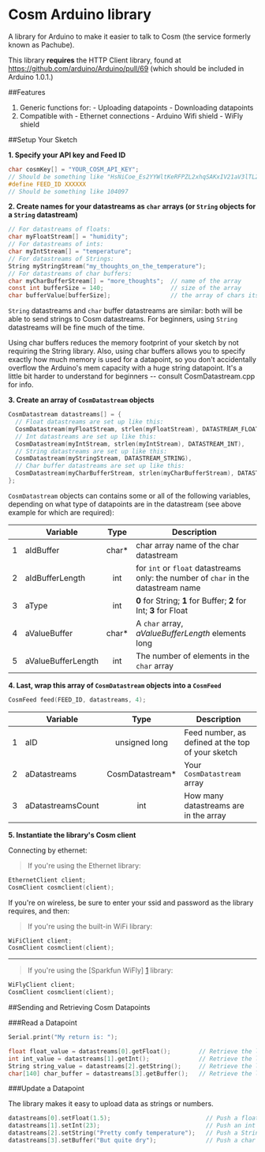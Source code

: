 Cosm Arduino library
================

A library for Arduino to make it easier to talk to Cosm (the service formerly known as Pachube).

This library **requires** the HTTP Client library, found at https://github.com/arduino/Arduino/pull/69
(which should be included in Arduino 1.0.1.)

##Features

   1. Generic functions for:
   	- Uploading datapoints
   	- Downloading datapoints
   2. Compatible with
   	- Ethernet connections
   	- Arduino Wifi shield
   	- WiFly shield


##Setup Your Sketch

**1. Specify your API key and Feed ID**
```c
char cosmKey[] = "YOUR_COSM_API_KEY";
// Should be something like "HsNiCoe_Es2YYWltKeRFPZL2xhqSAKxIV21aV3lTL2h5OD0g"
#define FEED_ID XXXXXX 
// Should be something like 104097
```

**2. Create names for your datastreams as `char` arrays (or `String` objects for a `String` datastream)**
```c
// For datastreams of floats:
char myFloatStream[] = "humidity";
// For datastreams of ints:
char myIntStream[] = "temperature";
// For datastreams of Strings:
String myStringStream("my_thoughts_on_the_temperature");
// For datastreams of char buffers:
char myCharBufferStream[] = "more_thoughts";  // name of the array
const int bufferSize = 140;                   // size of the array
char bufferValue[bufferSize];                 // the array of chars itself
```

`String` datastreams and `char` buffer datastreams are similar: both will be able to send strings to Cosm datastreams. For beginners, using `String` datastreams will be fine much of the time. 

Using char buffers reduces the memory footprint of your sketch by not requiring the String library.  Also, using char buffers allows you to specify exactly how much memory is used for a datapoint, so you don't accidentally overflow the Arduino's mem capacity with a huge string datapoint.  It's a little bit harder to understand for beginners -- consult CosmDatastream.cpp for info.

**3. Create an array of `CosmDatastream` objects**
```c
CosmDatastream datastreams[] = {
  // Float datastreams are set up like this:
  CosmDatastream(myFloatStream, strlen(myFloatStream), DATASTREAM_FLOAT),
  // Int datastreams are set up like this:
  CosmDatastream(myIntStream, strlen(myIntStream), DATASTREAM_INT),
  // String datastreams are set up like this:
  CosmDatastream(myStringStream, DATASTREAM_STRING),
  // Char buffer datastreams are set up like this:
  CosmDatastream(myCharBufferStream, strlen(myCharBufferStream), DATASTREAM_BUFFER, bufferValue, bufferSize),
};
```
`CosmDatastream` objects can contains some or all of the following variables, depending on what type of datapoints are in the datastream (see above example for which are required):

| | Variable | Type | Description |
|---|---|:---:|---|
| 1     | aIdBuffer | char*|char array name of the char datastream
| 2     | aIdBufferLength |  int |for `int` or `float` datastreams only: the number of  `char` in the datastream name
| 3 | aType | int |**0** for String; **1** for Buffer; **2** for Int; **3** for Float
| 4 | aValueBuffer | char* | A `char` array, _aValueBufferLength_ elements long
| 5 | aValueBufferLength | int | The number of elements in the `char` array

    
**4. Last, wrap this array of `CosmDatastream` objects into a `CosmFeed`**
```c	
CosmFeed feed(FEED_ID, datastreams, 4);
```

| | Variable | Type | Description |
|---|---|:---:|---|
| 1     | aID | unsigned long | Feed number, as defined at the top of your sketch
| 2     | aDatastreams | CosmDatastream* |Your `CosmDatastream` array
| 3 | aDatastreamsCount | int | How many datastreams are in the array

**5. Instantiate the library's Cosm client**

Connecting by ethernet:

>If you're using the Ethernet library:
```c
EthernetClient client;
CosmClient cosmclient(client);
```


If you're on wireless, be sure to enter your ssid and password as the library requires, and then:
>If you're using the built-in WiFi library:
```c
WiFiClient client;
CosmClient cosmclient(client);
```

---
>If you're using the [Sparkfun WiFly] [1] library:
```c
WiFlyClient client;
CosmClient cosmclient(client);	
```
[1]: https://github.com/jmr13031/WiFly-Shield

##Sending and Retrieving Cosm Datapoints

###Read a Datapoint
```c
Serial.print("My return is: ");

float float_value = datastreams[0].getFloat();        // Retrieve the latest datapoint in a float datastream
int int_value = datastreams[1].getInt();              // Retrieve the latest datapoint in an int datastream
String string_value = datastreams[2].getString();     // Retrieve the latest datapoint in a String datastream
char[140] char_buffer = datastreams[3].getBuffer();   // Retrieve the latest datapoint in a char buffer datastream
```

###Update a Datapoint

The library makes it easy to upload data as strings or numbers.
```c
datastreams[0].setFloat(1.5);                           // Push a float datapoint
datastreams[1].setInt(23);                              // Push an int datapoint
datastreams[2].setString("Pretty comfy temperature");   // Push a String datapoint
datastreams[3].setBuffer("But quite dry");              // Push a char buffer datapoint
```
